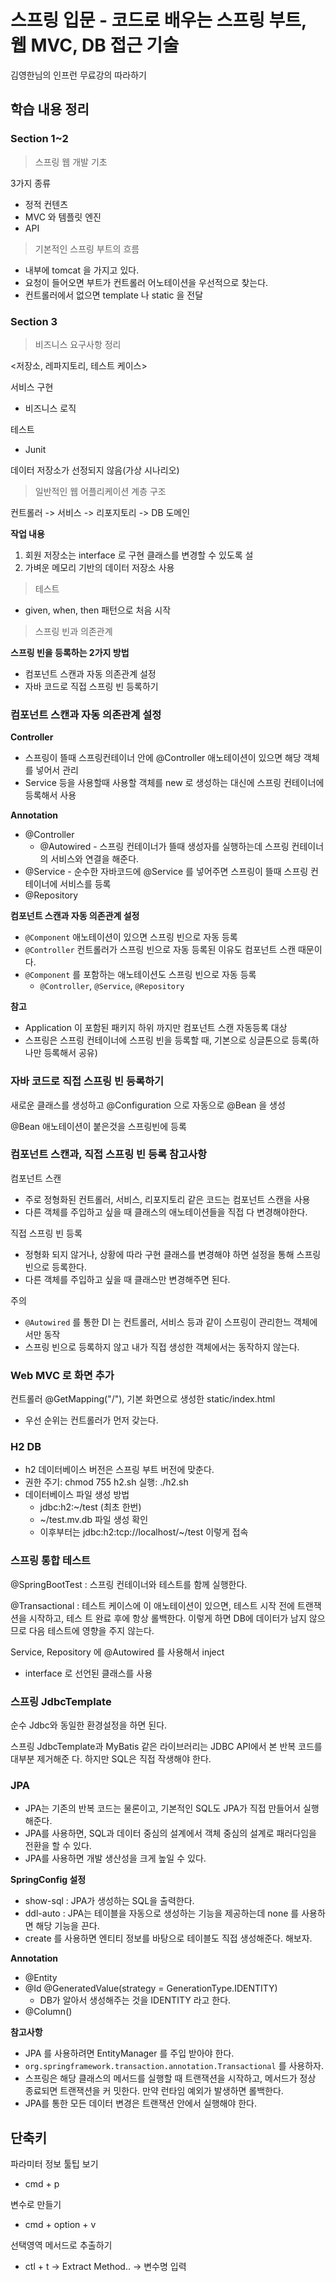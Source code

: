 # 스프링 입문 - 코드로 배우는 스프링 부트, 웹 MVC, DB 접근 기술
김영한님의 인프런 무료강의 따라하기

## 학습 내용 정리

### Section 1~2
> 스프링 웹 개발 기초

3가지 종류

- 정적 컨텐츠
- MVC 와 템플릿 엔진
- API

> 기본적인 스프링 부트의 흐름

- 내부에 tomcat 을 가지고 있다.
- 요청이 들어오면 부트가 컨트롤러 어노테이션을 우선적으로 찾는다.
- 컨트롤러에서 없으면 template 나 static 을 전달
 
### Section 3
> 비즈니스 요구사항 정리

<저장소, 레파지토리, 테스트 케이스>

서비스 구현
- 비즈니스 로직

테스트
- Junit

데이터 저장소가 선정되지 않음(가상 시나리오)

> 일반적인 웹 어플리케이션 계층 구조

컨트롤러 -> 서비스 -> 리포지토리 -> DB
도메인

**작업 내용**
1. 회원 저장소는 interface 로 구현 클래스를 변경할 수 있도록 설
2. 가벼운 메모리 기반의 데이터 저장소 사용

> 테스트 
- given, when, then 패턴으로 처음 시작

> 스프링 빈과 의존관계

**스프링 빈을 등록하는 2가지 방법**
- 컴포넌트 스캔과 자동 의존관계 설정
- 자바 코드로 직접 스프링 빈 등록하기

### 컴포넌트 스캔과 자동 의존관계 설정

**Controller**
- 스프링이 뜰때 스프링컨테이너 안에 @Controller 애노테이션이 있으면 해당 객체를 넣어서 관리
- Service 등을 사용할때 사용할 객체를 new 로 생성하는 대신에 스프링 컨테이너에 등록해서 사용

**Annotation**
- @Controller
    - @Autowired - 스프링 컨테이너가 뜰때 생성자를 실행하는데 스프링 컨테이너의 서비스와 연결을 해준다.
- @Service - 순수한 자바코드에 @Service 를 넣어주면 스프링이 뜰때 스프링 컨테이너에 서비스를 등록
- @Repository

**컴포넌트 스캔과 자동 의존관계 설정**
- `@Component` 애노테이션이 있으면 스프링 빈으로 자동 등록
- `@Controller` 컨트롤러가 스프링 빈으로 자동 등록된 이유도 컴포넌트 스캔 때문이다.
- `@Component` 를 포함하는 애노테이션도 스프링 빈으로 자동 등록
    - `@Controller`, `@Service`, `@Repository`

**참고**
- Application 이 포함된 패키지 하위 까지만 컴포넌트 스캔 자동등록 대상
- 스프링은 스프링 컨테이너에 스프링 빈을 등록할 때, 기본으로 싱글톤으로 등록(하나만 등록해서 공유)

### 자바 코드로 직접 스프링 빈 등록하기

새로운 클래스를 생성하고 @Configuration 으로 자동으로 @Bean 을 생성

@Bean 애노테이션이 붙은것을 스프링빈에 등록


### 컴포넌트 스캔과, 직접 스프링 빈 등록 참고사항
컴포넌트 스캔
- 주로 정형화된 컨트롤러, 서비스, 리포지토리 같은 코드는 컴포넌트 스캔을 사용
- 다른 객체를 주입하고 싶을 때 클래스의 애노테이션들을 직접 다 변경해야한다.

직접 스프링 빈 등록
- 정형화 되지 않거나, 상황에 따라 구현 클래스를 변경해야 하면 설정을 통해 스프링 빈으로 등록한다.
- 다른 객체를 주입하고 싶을 때 클래스만 변경해주면 된다.

주의
- `@Autowired` 를 통한 DI 는 컨트롤러, 서비스 등과 같이 스프링이 관리한느 객체에서만 동작
- 스프링 빈으로 등록하지 않고 내가 직접 생성한 객체에서는 동작하지 않는다.

### Web MVC 로 화면 추가

컨트롤러 @GetMapping("/"), 기본 화면으로 생성한 static/index.html
- 우선 순위는 컨트롤러가 먼저 갖는다. 

### H2 DB
- h2 데이터베이스 버전은 스프링 부트 버전에 맞춘다.
- 권한 주기: chmod 755 h2.sh 실행: ./h2.sh
- 데이터베이스 파일 생성 방법
    - jdbc:h2:~/test (최초 한번)
    - ~/test.mv.db 파일 생성 확인
    - 이후부터는 jdbc:h2:tcp://localhost/~/test 이렇게 접속


### 스프링 통합 테스트

@SpringBootTest : 스프링 컨테이너와 테스트를 함께 실행한다.

@Transactional : 테스트 케이스에 이 애노테이션이 있으면, 테스트 시작 전에 트랜잭션을 시작하고, 테스 트 완료 후에 항상 롤백한다. 이렇게 하면 DB에 데이터가 남지 않으므로 다음 테스트에 영향을 주지 않는다.
 
Service, Repository 에 @Autowired 를 사용해서 inject
- interface 로 선언된 클래스를 사용


### 스프링 JdbcTemplate

순수 Jdbc와 동일한 환경설정을 하면 된다.

스프링 JdbcTemplate과 MyBatis 같은 라이브러리는 JDBC API에서 본 반복 코드를 대부분 제거해준 다. 하지만 SQL은 직접 작생해야 한다.


### JPA
- JPA는 기존의 반복 코드는 물론이고, 기본적인 SQL도 JPA가 직접 만들어서 실행해준다.
- JPA를 사용하면, SQL과 데이터 중심의 설계에서 객체 중심의 설계로 패러다임을 전환을 할 수 있다. 
- JPA를 사용하면 개발 생산성을 크게 높일 수 있다.

**SpringConfig 설정**
- show-sql : JPA가 생성하는 SQL을 출력한다.
- ddl-auto : JPA는 테이블을 자동으로 생성하는 기능을 제공하는데 none 를 사용하면 해당 기능을 끈다.
- create 를 사용하면 엔티티 정보를 바탕으로 테이블도 직접 생성해준다. 해보자.

**Annotation**
- @Entity
- @Id @GeneratedValue(strategy = GenerationType.IDENTITY)
    - DB가 알아서 생성해주는 것을 IDENTITY 라고 한다.
- @Column()

**참고사항**
- JPA 를 사용하려면 EntityManager 를 주입 받아야 한다.
- `org.springframework.transaction.annotation.Transactional` 를 사용하자.
- 스프링은 해당 클래스의 메서드를 실행할 때 트랜잭션을 시작하고, 메서드가 정상 종료되면 트랜잭션을 커 밋한다. 만약 런타임 예외가 발생하면 롤백한다.
- JPA를 통한 모든 데이터 변경은 트랜잭션 안에서 실행해야 한다. 


## 단축키

파라미터 정보 툴팁 보기
- cmd + p

변수로 만들기 
- cmd + option + v

선택영역 메서드로 추출하기
- ctl + t -> Extract Method.. -> 변수명 입력
